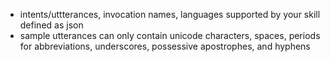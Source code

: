 - intents/uttterances, invocation names, languages supported by your skill defined as json
- sample utterances can only contain unicode characters, spaces, periods for abbreviations, underscores, possessive apostrophes, and hyphens

